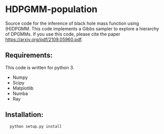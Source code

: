 # HDPGMM-population
Source code for the inference of black hole mass function using (H)DPGMM.
This code implements a Gibbs sampler to explore a hierarchy of DPGMMs.
If you use this code, please cite the paper https://arxiv.org/pdf/2109.05960.pdf.

## Requirements:
This code is written for python 3.
* Numpy
* Scipy
* Matplotlib
* Numba
* Ray

## Installation:
```bash
  python setup.py install
```
